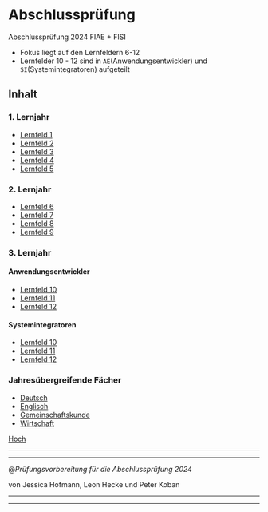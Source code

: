 # Abschlussprüfung

Abschlussprüfung 2024 FIAE + FISI

- Fokus liegt auf den Lernfeldern 6-12
- Lernfelder 10 - 12 sind in `AE`(Anwendungsentwickler) und `SI`(Systemintegratoren) aufgeteilt

## Inhalt

### 1. Lernjahr

- [Lernfeld 1](./LF01/lf1.md)
- [Lernfeld 2](./LF02/lf2.md)
- [Lernfeld 3](./LF03/lf3.md)
- [Lernfeld 4](./LF04/lf4.md)
- [Lernfeld 5](./LF05/lf5.md)

### 2. Lernjahr

- [Lernfeld 6](./LF06/lf6.md)
- [Lernfeld 7](./LF07/lf7.md)
- [Lernfeld 8](./LF08/lf8.md)
- [Lernfeld 9](./LF09/lf9.md)

### 3. Lernjahr

#### Anwendungsentwickler

- [Lernfeld 10](./LF10-AE/lf10ae.md)
- [Lernfeld 11](./LF11-AE/lf11ae.md)
- [Lernfeld 12](./LF12-AE/lf12ae.md)

#### Systemintegratoren

- [Lernfeld 10](./LF10-SI/lf10si.md)
- [Lernfeld 11](./LF11-SI/lf11si.md)
- [Lernfeld 12](./LF12-SI/lf12si.md)

### Jahresübergreifende Fächer

- [Deutsch](./Deutsch/deutsch.md)
- [Englisch](./Englsich/englisch.md)
- [Gemeinschaftskunde](./Gemeinschaftskunde/gemeinschaftskunde.md)
- [Wirtschaft](./Wirtschaft/wirtschaft.md)

[Hoch](#abschlussprüfung)

---
---

@_Prüfungsvorbereitung für die Abschlussprüfung 2024_

von Jessica Hofmann, Leon Hecke und Peter Koban

---
---
